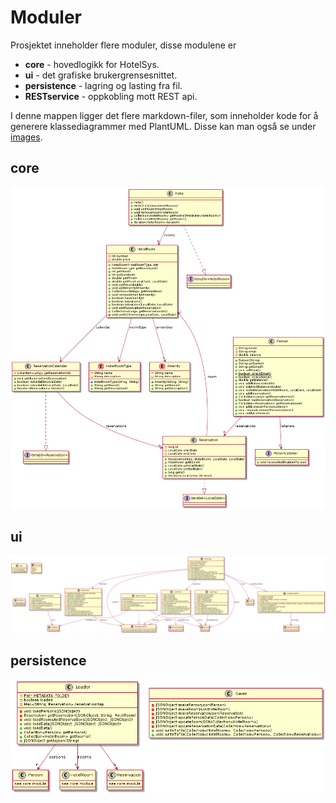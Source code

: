 # Moduler
Prosjektet inneholder flere moduler, disse modulene er

* __core__ - hovedlogikk for HotelSys. 
* __ui__ - det grafiske brukergrensesnittet.
* __persistence__ - lagring og lasting fra fil.
* __RESTservice__ - oppkobling mott REST api.

I denne mappen ligger det flere markdown-filer, som inneholder kode for å
generere klassediagrammer med PlantUML. Disse kan man også se under [images](../images).

## core

![klassediagram core](../images/core.png "Klassediagram core")

## ui

![klassediagram ui](../images/ui.png "Klassediagram ui")

## persistence

![klassediagram persistence](../images/persistence.png "Klassediagram persistence")
